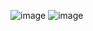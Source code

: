 ![image](https://github.com/user-attachments/assets/910d5386-26fb-420b-898c-80e9a854b86e)
![image](https://github.com/user-attachments/assets/9d433236-0d65-44e4-9cdc-7f497858a261)
